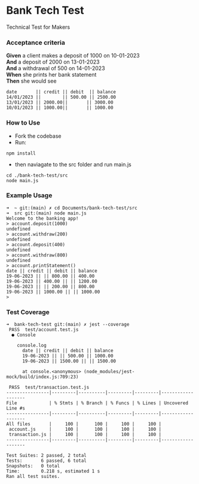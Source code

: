 # Bank Tech Test

Technical Test for Makers

### Acceptance criteria

**Given** a client makes a deposit of 1000 on 10-01-2023  
**And** a deposit of 2000 on 13-01-2023  
**And** a withdrawal of 500 on 14-01-2023  
**When** she prints her bank statement  
**Then** she would see

```
date       || credit || debit  || balance
14/01/2023 ||        || 500.00 || 2500.00
13/01/2023 || 2000.00||       || 3000.00
10/01/2023 || 1000.00||       || 1000.00
```

### How to Use

- Fork the codebase
- Run:
```
npm install

```

- then naviagate to the src folder and run main.js
```
cd ./bank-tech-test/src
node main.js

```

### Example Usage

```
➜  ~ git:(main) ✗ cd Documents/bank-tech-test/src
➜  src git:(main) node main.js
Welcome to the banking app!
> account.deposit(1000)
undefined
> account.withdraw(200)
undefined
> account.deposit(400)
undefined
> account.withdraw(800)
undefined
> account.printStatement()
date || credit || debit || balance
19-06-2023 || || 800.00 || 400.00
19-06-2023 || 400.00 || || 1200.00
19-06-2023 || || 200.00 || 800.00
19-06-2023 || 1000.00 || || 1000.00
>
```

### Test Coverage
```
➜  bank-tech-test git:(main) ✗ jest --coverage
 PASS  test/account.test.js
  ● Console

    console.log
      date || credit || debit || balance
      19-06-2023 || || 500.00 || 1000.00
      19-06-2023 || 1500.00 || || 1500.00

      at console.<anonymous> (node_modules/jest-mock/build/index.js:709:23)

 PASS  test/transaction.test.js
----------------|---------|----------|---------|---------|-------------------
File            | % Stmts | % Branch | % Funcs | % Lines | Uncovered Line #s 
----------------|---------|----------|---------|---------|-------------------
All files       |     100 |      100 |     100 |     100 |                   
 account.js     |     100 |      100 |     100 |     100 |                   
 transaction.js |     100 |      100 |     100 |     100 |                   
----------------|---------|----------|---------|---------|-------------------

Test Suites: 2 passed, 2 total
Tests:       6 passed, 6 total
Snapshots:   0 total
Time:        0.218 s, estimated 1 s
Ran all test suites.
```